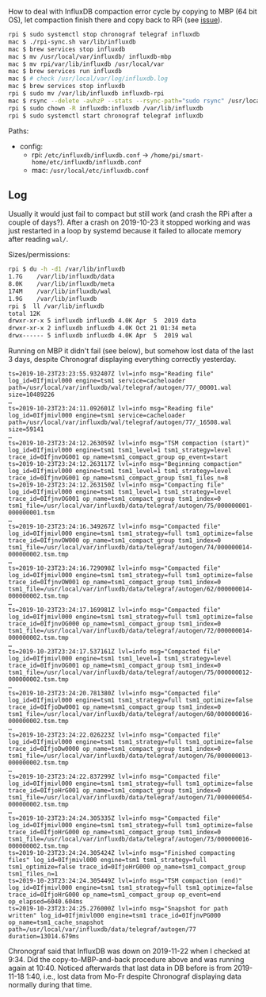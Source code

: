 How to deal with InfluxDB compaction error cycle by copying to MBP (64 bit OS), let compaction finish there and copy back to RPi (see [issue](https://github.com/influxdata/influxdb/issues/11339#issuecomment-525500034)).

~~~sh
rpi $ sudo systemctl stop chronograf telegraf influxdb
mac $ ./rpi-sync.sh var/lib/influxdb
mac $ brew services stop influxdb
mac $ mv /usr/local/var/influxdb/ influxdb-mbp
mac $ mv rpi/var/lib/influxdb /usr/local/var
mac $ brew services run influxdb
mac $ # check /usr/local/var/log/influxdb.log
mac $ brew services stop influxdb
rpi $ sudo mv /var/lib/influxdb influxdb-rpi
mac $ rsync --delete -avhzP --stats --rsync-path="sudo rsync" /usr/local/var/influxdb/ pi@rpi3.local:/var/lib/influxdb/
rpi $ sudo chown -R influxdb:influxdb /var/lib/influxdb
rpi $ sudo systemctl start chronograf telegraf influxdb
~~~

Paths:
- config:
  - rpi: `/etc/influxdb/influxdb.conf` -> `/home/pi/smart-home/etc/influxdb/influxdb.conf`
  - mac: `/usr/local/etc/influxdb.conf`


## Log

Usually it would just fail to compact but still work (and crash the RPi after a couple of days?).
After a crash on 2019-10-23 it stopped working and was just restarted in a loop by systemd because it failed to allocate memory after reading `wal/`.

Sizes/permissions:
~~~sh
rpi $ du -h -d1 /var/lib/influxdb
1.7G    /var/lib/influxdb/data
8.0K    /var/lib/influxdb/meta
174M    /var/lib/influxdb/wal
1.9G    /var/lib/influxdb
rpi $  ll /var/lib/influxdb
total 12K
drwxr-xr-x 5 influxdb influxdb 4.0K Apr  5  2019 data
drwxr-xr-x 2 influxdb influxdb 4.0K Oct 21 01:34 meta
drwx------ 5 influxdb influxdb 4.0K Apr  5  2019 wal
~~~

Running on MBP it didn't fail (see below), but somehow lost data of the last 3 days, despite Chronograf displaying everything correctly yesterday.
~~~
ts=2019-10-23T23:23:55.932407Z lvl=info msg="Reading file" log_id=0Ifjmivl000 engine=tsm1 service=cacheloader path=/usr/local/var/influxdb/wal/telegraf/autogen/77/_00001.wal size=10489226
…
ts=2019-10-23T23:24:11.092601Z lvl=info msg="Reading file" log_id=0Ifjmivl000 engine=tsm1 service=cacheloader path=/usr/local/var/influxdb/wal/telegraf/autogen/77/_16508.wal size=59141
…
ts=2019-10-23T23:24:12.263059Z lvl=info msg="TSM compaction (start)" log_id=0Ifjmivl000 engine=tsm1 tsm1_level=1 tsm1_strategy=level trace_id=0IfjnvOG001 op_name=tsm1_compact_group op_event=start
ts=2019-10-23T23:24:12.263117Z lvl=info msg="Beginning compaction" log_id=0Ifjmivl000 engine=tsm1 tsm1_level=1 tsm1_strategy=level trace_id=0IfjnvOG001 op_name=tsm1_compact_group tsm1_files_n=8
ts=2019-10-23T23:24:12.263150Z lvl=info msg="Compacting file" log_id=0Ifjmivl000 engine=tsm1 tsm1_level=1 tsm1_strategy=level trace_id=0IfjnvOG001 op_name=tsm1_compact_group tsm1_index=0 tsm1_file=/usr/local/var/influxdb/data/telegraf/autogen/75/000000001-000000001.tsm
…
ts=2019-10-23T23:24:16.349267Z lvl=info msg="Compacted file" log_id=0Ifjmivl000 engine=tsm1 tsm1_strategy=full tsm1_optimize=false trace_id=0IfjnvOW000 op_name=tsm1_compact_group tsm1_index=0 tsm1_file=/usr/local/var/influxdb/data/telegraf/autogen/74/000000014-000000002.tsm.tmp
…
ts=2019-10-23T23:24:16.729098Z lvl=info msg="Compacted file" log_id=0Ifjmivl000 engine=tsm1 tsm1_strategy=full tsm1_optimize=false trace_id=0IfjnvOW001 op_name=tsm1_compact_group tsm1_index=0 tsm1_file=/usr/local/var/influxdb/data/telegraf/autogen/62/000000014-000000002.tsm.tmp
…
ts=2019-10-23T23:24:17.169981Z lvl=info msg="Compacted file" log_id=0Ifjmivl000 engine=tsm1 tsm1_strategy=full tsm1_optimize=false trace_id=0IfjnvOG000 op_name=tsm1_compact_group tsm1_index=0 tsm1_file=/usr/local/var/influxdb/data/telegraf/autogen/72/000000014-000000002.tsm.tmp
…
ts=2019-10-23T23:24:17.537161Z lvl=info msg="Compacted file" log_id=0Ifjmivl000 engine=tsm1 tsm1_level=1 tsm1_strategy=level trace_id=0IfjnvOG001 op_name=tsm1_compact_group tsm1_index=0 tsm1_file=/usr/local/var/influxdb/data/telegraf/autogen/75/000000012-000000002.tsm.tmp
…
ts=2019-10-23T23:24:20.781380Z lvl=info msg="Compacted file" log_id=0Ifjmivl000 engine=tsm1 tsm1_strategy=full tsm1_optimize=false trace_id=0IfjoDw0001 op_name=tsm1_compact_group tsm1_index=0 tsm1_file=/usr/local/var/influxdb/data/telegraf/autogen/60/000000016-000000002.tsm.tmp
…
ts=2019-10-23T23:24:22.026223Z lvl=info msg="Compacted file" log_id=0Ifjmivl000 engine=tsm1 tsm1_strategy=full tsm1_optimize=false trace_id=0IfjoDw0000 op_name=tsm1_compact_group tsm1_index=0 tsm1_file=/usr/local/var/influxdb/data/telegraf/autogen/76/000000013-000000002.tsm.tmp
…
ts=2019-10-23T23:24:22.837299Z lvl=info msg="Compacted file" log_id=0Ifjmivl000 engine=tsm1 tsm1_strategy=full tsm1_optimize=false trace_id=0IfjoHrG001 op_name=tsm1_compact_group tsm1_index=0 tsm1_file=/usr/local/var/influxdb/data/telegraf/autogen/71/000000054-000000002.tsm.tmp
…
ts=2019-10-23T23:24:24.305335Z lvl=info msg="Compacted file" log_id=0Ifjmivl000 engine=tsm1 tsm1_strategy=full tsm1_optimize=false trace_id=0IfjoHrG000 op_name=tsm1_compact_group tsm1_index=0 tsm1_file=/usr/local/var/influxdb/data/telegraf/autogen/73/000000016-000000002.tsm.tmp
ts=2019-10-23T23:24:24.305424Z lvl=info msg="Finished compacting files" log_id=0Ifjmivl000 engine=tsm1 tsm1_strategy=full tsm1_optimize=false trace_id=0IfjoHrG000 op_name=tsm1_compact_group tsm1_files_n=1
ts=2019-10-23T23:24:24.305449Z lvl=info msg="TSM compaction (end)" log_id=0Ifjmivl000 engine=tsm1 tsm1_strategy=full tsm1_optimize=false trace_id=0IfjoHrG000 op_name=tsm1_compact_group op_event=end op_elapsed=6040.604ms
ts=2019-10-23T23:24:25.276000Z lvl=info msg="Snapshot for path written" log_id=0Ifjmivl000 engine=tsm1 trace_id=0IfjnvPG000 op_name=tsm1_cache_snapshot path=/usr/local/var/influxdb/data/telegraf/autogen/77 duration=13014.679ms
~~~

Chronograf said that InfluxDB was down on 2019-11-22 when I checked at 9:34. Did the copy-to-MBP-and-back procedure above and was running again at 10:40. Noticed afterwards that last data in DB before is from 2019-11-18 1:40, i.e., lost data from Mo-Fr despite Chronograf displaying data normally during that time.
